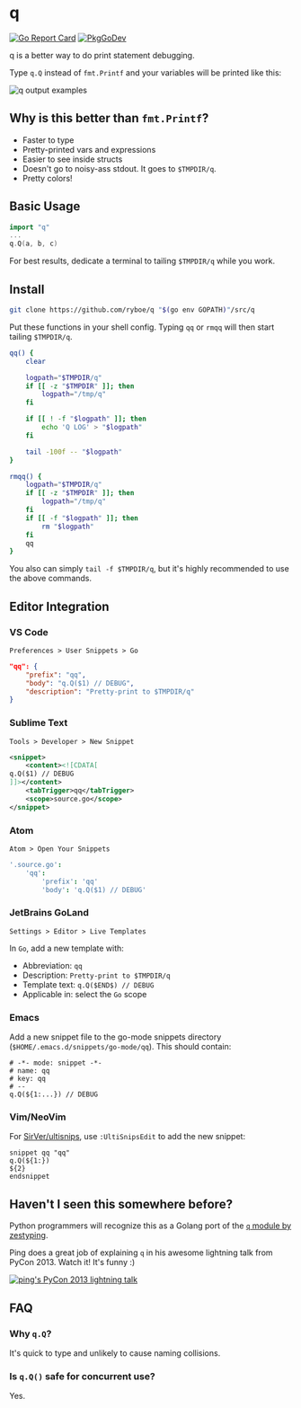 # q

[![Go Report Card](https://goreportcard.com/badge/github.com/ryboe/q)](https://goreportcard.com/report/github.com/ryboe/q)
[![PkgGoDev](https://pkg.go.dev/badge/github.com/ryboe/q)](https://pkg.go.dev/github.com/ryboe/q)

q is a better way to do print statement debugging.

Type `q.Q` instead of `fmt.Printf` and your variables will be printed like this:

![q output examples](https://i.imgur.com/OFmm7pb.png)

## Why is this better than `fmt.Printf`?

* Faster to type
* Pretty-printed vars and expressions
* Easier to see inside structs
* Doesn't go to noisy-ass stdout. It goes to `$TMPDIR/q`.
* Pretty colors!

## Basic Usage

```go
import "q"
...
q.Q(a, b, c)
```

For best results, dedicate a terminal to tailing `$TMPDIR/q` while you work.

## Install

```sh
git clone https://github.com/ryboe/q "$(go env GOPATH)"/src/q
```

Put these functions in your shell config. Typing `qq` or `rmqq` will then start
tailing `$TMPDIR/q`.

```sh
qq() {
    clear

    logpath="$TMPDIR/q"
    if [[ -z "$TMPDIR" ]]; then
        logpath="/tmp/q"
    fi

    if [[ ! -f "$logpath" ]]; then
        echo 'Q LOG' > "$logpath"
    fi

    tail -100f -- "$logpath"
}

rmqq() {
    logpath="$TMPDIR/q"
    if [[ -z "$TMPDIR" ]]; then
        logpath="/tmp/q"
    fi
    if [[ -f "$logpath" ]]; then
        rm "$logpath"
    fi
    qq
}
```

You also can simply `tail -f $TMPDIR/q`, but it's highly recommended to use the above commands.

## Editor Integration

### VS Code

`Preferences > User Snippets > Go`

```json
"qq": {
    "prefix": "qq",
    "body": "q.Q($1) // DEBUG",
    "description": "Pretty-print to $TMPDIR/q"
}
```

### Sublime Text

`Tools > Developer > New Snippet`

```xml
<snippet>
    <content><![CDATA[
q.Q($1) // DEBUG
]]></content>
    <tabTrigger>qq</tabTrigger>
    <scope>source.go</scope>
</snippet>
```

### Atom

`Atom > Open Your Snippets`

```coffee
'.source.go':
    'qq':
        'prefix': 'qq'
        'body': 'q.Q($1) // DEBUG'
```

### JetBrains GoLand

`Settings > Editor > Live Templates`

In `Go`, add a new template with:

* Abbreviation: `qq`
* Description: `Pretty-print to $TMPDIR/q`
* Template text: `q.Q($END$) // DEBUG`
* Applicable in: select the `Go` scope

### Emacs

Add a new snippet file to the go-mode snippets directory
(`$HOME/.emacs.d/snippets/go-mode/qq`). This should
contain:

```emacs
# -*- mode: snippet -*-
# name: qq
# key: qq
# --
q.Q(${1:...}) // DEBUG
```

### Vim/NeoVim

For [SirVer/ultisnips](https://github.com/SirVer/ultisnips), use `:UltiSnipsEdit` to add the new snippet:

```snippets
snippet qq "qq"
q.Q(${1:})
${2}
endsnippet
```

## Haven't I seen this somewhere before?

Python programmers will recognize this as a Golang port of the
[`q` module by zestyping](https://github.com/zestyping/q).

Ping does a great job of explaining `q` in his awesome lightning talk from
PyCon 2013. Watch it! It's funny :)

[![ping's PyCon 2013 lightning talk](https://i.imgur.com/7KmWvtG.jpg)](https://youtu.be/OL3De8BAhME?t=25m14s)

## FAQ

### Why `q.Q`?

It's quick to type and unlikely to cause naming collisions.

### Is `q.Q()` safe for concurrent use?

Yes.
